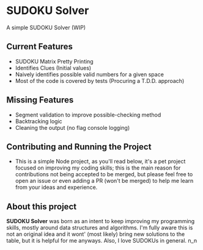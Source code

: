 # SUDOKU Solver

A simple SUDOKU Solver (WIP)

## Current Features

- SUDOKU Matrix Pretty Printing
- Identifies Clues (Initial values)
- Naively identifies possible valid numbers for a given space
- Most of the code is covered by tests (Procuring a T.D.D. approach)

## Missing Features

- Segment validation to improve possible-checking method
- Backtracking logic
- Cleaning the output (no flag console logging)

## Contributing and Running the Project

- This is a simple Node project, as you'll read below, it's a pet project focused on improving my coding skills; this is the main reason for contributions not being accepted to be merged, but please feel free to open an issue or even adding a PR (won't be merged) to help me learn from your ideas and experience.

## About this project

**SUDOKU Solver** was born as an intent to keep improving my programming skills, mostly around data structures and algorithms. I'm fully aware this is not an original idea and it wont' (most likely) bring new solutions to the table, but it is helpful for me anyways. Also, I love SUDOKUs in general. n_n
